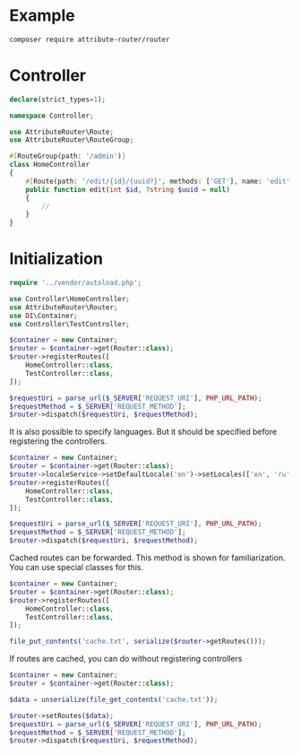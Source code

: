 # Example
```bash
composer require attribute-router/router
```
# Controller
```php
declare(strict_types=1);

namespace Controller;

use AttributeRouter\Route;
use AttributeRouter\RouteGroup;

#[RouteGroup(path: '/admin')]
class HomeController
{
    #[Route(path: '/edit/{id}/{uuid?}', methods: ['GET'], name: 'edit', patterns: ['id' => '[0-9]+'])]
    public function edit(int $id, ?string $uuid = null)
    {
        //
    }
}
```
# Initialization
```php
require '../vendor/autoload.php';

use Controller\HomeController;
use AttributeRouter\Router;
use DI\Container;
use Controller\TestController;

$container = new Container;
$router = $container->get(Router::class);
$router->registerRoutes([
    HomeController::class,
    TestController::class,
]);

$requestUri = parse_url($_SERVER['REQUEST_URI'], PHP_URL_PATH);
$requestMethod = $_SERVER['REQUEST_METHOD'];
$router->dispatch($requestUri, $requestMethod);
```
It is also possible to specify languages. But it should be specified before registering the controllers.
```php
$container = new Container;
$router = $container->get(Router::class);
$router->localeService->setDefaultLocale('en')->setLocales(['en', 'ru', 'fr']);
$router->registerRoutes([
    HomeController::class,
    TestController::class,
]);

$requestUri = parse_url($_SERVER['REQUEST_URI'], PHP_URL_PATH);
$requestMethod = $_SERVER['REQUEST_METHOD'];
$router->dispatch($requestUri, $requestMethod);
```
Cached routes can be forwarded. This method is shown for familiarization. You can use special classes for this.
```php
$container = new Container;
$router = $container->get(Router::class);
$router->registerRoutes([
    HomeController::class,
    TestController::class,
]);

file_put_contents('cache.txt', serialize($router->getRoutes()));
```
If routes are cached, you can do without registering controllers
```php
$container = new Container;
$router = $container->get(Router::class);

$data = unserialize(file_get_contents('cache.txt'));

$router->setRoutes($data);
$requestUri = parse_url($_SERVER['REQUEST_URI'], PHP_URL_PATH);
$requestMethod = $_SERVER['REQUEST_METHOD'];
$router->dispatch($requestUri, $requestMethod);
```